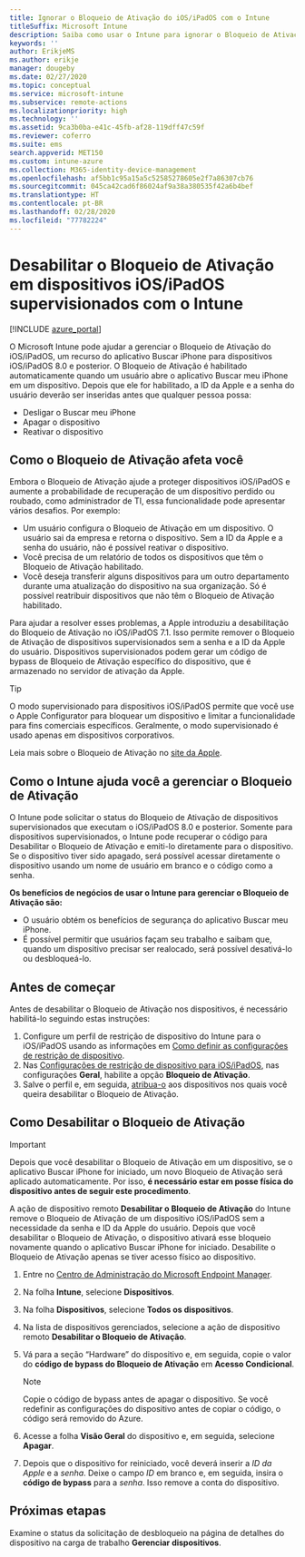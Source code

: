 ```yaml
---
title: Ignorar o Bloqueio de Ativação do iOS/iPadOS com o Intune
titleSuffix: Microsoft Intune
description: Saiba como usar o Intune para ignorar o Bloqueio de Ativação do iOS/iPadOS para acessar dispositivos bloqueados.
keywords: ''
author: ErikjeMS
ms.author: erikje
manager: dougeby
ms.date: 02/27/2020
ms.topic: conceptual
ms.service: microsoft-intune
ms.subservice: remote-actions
ms.localizationpriority: high
ms.technology: ''
ms.assetid: 9ca3b0ba-e41c-45fb-af28-119dff47c59f
ms.reviewer: coferro
ms.suite: ems
search.appverid: MET150
ms.custom: intune-azure
ms.collection: M365-identity-device-management
ms.openlocfilehash: af5bb1c95a15a5c52585278605e2f7a86307cb76
ms.sourcegitcommit: 045ca42cad6f86024af9a38a380535f42a6b4bef
ms.translationtype: HT
ms.contentlocale: pt-BR
ms.lasthandoff: 02/28/2020
ms.locfileid: "77782224"
---
```

# <a name="disable-activation-lock-on-supervised-iosipados-devices-with-intune"></a>Desabilitar o Bloqueio de Ativação em dispositivos iOS/iPadOS supervisionados com o Intune


[!INCLUDE [azure_portal](../includes/azure_portal.md)]

O Microsoft Intune pode ajudar a gerenciar o Bloqueio de Ativação do iOS/iPadOS, um recurso do aplicativo Buscar iPhone para dispositivos iOS/iPadOS 8.0 e posterior. O Bloqueio de Ativação é habilitado automaticamente quando um usuário abre o aplicativo Buscar meu iPhone em um dispositivo. Depois que ele for habilitado, a ID da Apple e a senha do usuário deverão ser inseridas antes que qualquer pessoa possa:

- Desligar o Buscar meu iPhone
- Apagar o dispositivo
- Reativar o dispositivo

## <a name="how-activation-lock-affects-you"></a>Como o Bloqueio de Ativação afeta você

Embora o Bloqueio de Ativação ajude a proteger dispositivos iOS/iPadOS e aumente a probabilidade de recuperação de um dispositivo perdido ou roubado, como administrador de TI, essa funcionalidade pode apresentar vários desafios. Por exemplo:

- Um usuário configura o Bloqueio de Ativação em um dispositivo. O usuário sai da empresa e retorna o dispositivo. Sem a ID da Apple e a senha do usuário, não é possível reativar o dispositivo.
- Você precisa de um relatório de todos os dispositivos que têm o Bloqueio de Ativação habilitado.
- Você deseja transferir alguns dispositivos para um outro departamento durante uma atualização do dispositivo na sua organização. Só é possível reatribuir dispositivos que não têm o Bloqueio de Ativação habilitado.

Para ajudar a resolver esses problemas, a Apple introduziu a desabilitação do Bloqueio de Ativação no iOS/iPadOS 7.1. Isso permite remover o Bloqueio de Ativação de dispositivos supervisionados sem a senha e a ID da Apple do usuário. Dispositivos supervisionados podem gerar um código de bypass de Bloqueio de Ativação específico do dispositivo, que é armazenado no servidor de ativação da Apple.

>[!TIP]
>O modo supervisionado para dispositivos iOS/iPadOS permite que você use o Apple Configurator para bloquear um dispositivo e limitar a funcionalidade para fins comerciais específicos. Geralmente, o modo supervisionado é usado apenas em dispositivos corporativos.

Leia mais sobre o Bloqueio de Ativação no [site da Apple](https://support.apple.com/HT201365).

## <a name="how-intune-helps-you-manage-activation-lock"></a>Como o Intune ajuda você a gerenciar o Bloqueio de Ativação
O Intune pode solicitar o status do Bloqueio de Ativação de dispositivos supervisionados que executam o iOS/iPadOS 8.0 e posterior. Somente para dispositivos supervisionados, o Intune pode recuperar o código para Desabilitar o Bloqueio de Ativação e emiti-lo diretamente para o dispositivo. Se o dispositivo tiver sido apagado, será possível acessar diretamente o dispositivo usando um nome de usuário em branco e o código como a senha.

**Os benefícios de negócios de usar o Intune para gerenciar o Bloqueio de Ativação são:**

- O usuário obtém os benefícios de segurança do aplicativo Buscar meu iPhone.
- É possível permitir que usuários façam seu trabalho e saibam que, quando um dispositivo precisar ser realocado, será possível desativá-lo ou desbloqueá-lo.

## <a name="before-you-start"></a>Antes de começar
Antes de desabilitar o Bloqueio de Ativação nos dispositivos, é necessário habilitá-lo seguindo estas instruções:

1. Configure um perfil de restrição de dispositivo do Intune para o iOS/iPadOS usando as informações em [Como definir as configurações de restrição de dispositivo](/intune-azure/configure-devices/how-to-configure-device-restrictions).
2. Nas [Configurações de restrição de dispositivo para iOS/iPadOS](../configuration/device-restrictions-ios.md), nas configurações **Geral**, habilite a opção **Bloqueio de Ativação**.
3. Salve o perfil e, em seguida, [atribua-o](../configuration/device-profile-assign.md) aos dispositivos nos quais você queira desabilitar o Bloqueio de Ativação.


## <a name="how-to-use-disable-activation-lock"></a>Como Desabilitar o Bloqueio de Ativação

>[!IMPORTANT]
>Depois que você desabilitar o Bloqueio de Ativação em um dispositivo, se o aplicativo Buscar iPhone for iniciado, um novo Bloqueio de Ativação será aplicado automaticamente. Por isso, **é necessário estar em posse física do dispositivo antes de seguir este procedimento**.

A ação de dispositivo remoto **Desabilitar o Bloqueio de Ativação** do Intune remove o Bloqueio de Ativação de um dispositivo iOS/iPadOS sem a necessidade da senha e ID da Apple do usuário. Depois que você desabilitar o Bloqueio de Ativação, o dispositivo ativará esse bloqueio novamente quando o aplicativo Buscar iPhone for iniciado. Desabilite o Bloqueio de Ativação apenas se tiver acesso físico ao dispositivo.

1. Entre no [Centro de Administração do Microsoft Endpoint Manager](https://go.microsoft.com/fwlink/?linkid=2109431).
3. Na folha **Intune**, selecione **Dispositivos**.
4. Na folha **Dispositivos**, selecione **Todos os dispositivos**.
5. Na lista de dispositivos gerenciados, selecione a ação de dispositivo remoto **Desabilitar o Bloqueio de Ativação**.
6. Vá para a seção “Hardware” do dispositivo e, em seguida, copie o valor do **código de bypass do Bloqueio de Ativação** em **Acesso Condicional**.

    >[!NOTE]
    >Copie o código de bypass antes de apagar o dispositivo. Se você redefinir as configurações do dispositivo antes de copiar o código, o código será removido do Azure.

7. Acesse a folha **Visão Geral** do dispositivo e, em seguida, selecione **Apagar**.
8. Depois que o dispositivo for reiniciado, você deverá inserir a *ID da Apple* e a *senha*. Deixe o campo *ID* em branco e, em seguida, insira o **código de bypass** para a *senha*. Isso remove a conta do dispositivo. 


## <a name="next-steps"></a>Próximas etapas

Examine o status da solicitação de desbloqueio na página de detalhes do dispositivo na carga de trabalho **Gerenciar dispositivos**.
